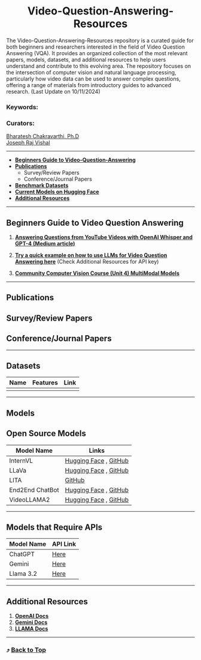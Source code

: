 <h1 align="center"> Video-Question-Answering-Resources </h1>

The Video-Question-Answering-Resources repository is a curated guide for both beginners and researchers interested in the field of Video Question Answering (VQA). It provides an organized collection of the most relevant papers, models, datasets, and additional resources to help users understand and contribute to this evolving area. The repository focuses on the intersection of computer vision and natural language processing, particularly how video data can be used to answer complex questions, offering a range of materials from introductory guides to advanced research. (Last Update on 10/11/2024)

### Keywords:

### Curators:
[ Bharatesh Chakravarthi, Ph.D](https://chakravarthi589.github.io/)
</br>
[Joseph Raj Vishal](https://github.com/joe-rabbit)

---


- [**Beginners Guide to Video-Question-Answering**](#Beginners-Guide-to-Video-Question-Answering) <br>
- [**Publications**](#Publications) <br/>
  - Survey/Review Papers
  - Conference/Journal Papers 
- [**Benchmark Datasets**](#Benchmark-Datasets) <br>
- [**Current Models on Hugging Face**](#Current-Models-on-Hugging-Face) <br>
- [**Additional Resources**](#Additional-Resourcese) <br>

  
---
## Beginners Guide to Video Question Answering

1. **[Answering Questions from YouTube Videos with OpenAI Whisper and GPT-4 (Medium article)](https://medium.com/@mksupriya2/answering-questions-from-youtube-videos-with-openai-whisper-and-gpt-4-9a0ae11389ba)**

2. **[Try a quick example on how to use LLMs for Video Question Answering here](https://colab.research.google.com/drive/1qTUr1rYB3L3ZlFyLocWbRKg_HVfLvyvT?usp=sharing)** (Check Additional Resources for API key)
3.  **[Community  Computer Vision Course (Unit 4) MultiModal Models](https://huggingface.co/learn/computer-vision-course/en/unit4/multimodal-models/vlm-intro)**

---
## Publications 
## Survey/Review Papers
## Conference/Journal Papers

---
## Datasets
| Name | Features | Link |
|------|----------|------|
|      |          |      |
---
## Models
## Open Source Models
| Model Name  | Links |
|-------------|-------------------------------|
| InternVL | [Hugging Face](https://huggingface.co/OpenGVLab/InternVL2-76B) , [GitHub](https://github.com/OpenGVLab/InternVL) |
| LLaVa | [Hugging Face](https://huggingface.co/docs/transformers/en/model_doc/llava) , [GitHub](https://github.com/haotian-liu/LLaVA) |
| LITA | [GitHub](https://github.com/NVlabs/LITA)|
| End2End ChatBot |[Hugging Face](https://huggingface.co/spaces/OpenGVLab/InternVideo2-Chat-8B-HD) , [GitHub](https://github.com/OpenGVLab/Ask-Anything)|
| VideoLLAMA2 | [Hugging Face](https://github.com/DAMO-NLP-SG/VideoLLaMA2) , [GitHub](https://huggingface.co/spaces/lixin4ever/VideoLLaMA2)|

---

## Models that Require APIs
| Model Name | API Link |
|------------|----------|
| ChatGPT    | [Here](https://platform.openai.com/api-keys) |
| Gemini |[Here](https://ai.google.dev/gemini-api/docs/vision?lang=python)|
| Llama 3.2|[Here](https://docs.llama-api.com/quickstart#llama-3-2-instruct-chat-models-with-vision)|


---

## Additional Resources

1. **[OpenAI Docs](https://platform.openai.com/docs/api-reference/introduction)**
2. **[Gemini Docs](https://ai.google.dev/gemini-api/docs)**
3. **[LLAMA Docs](https://docs.llama-api.com/quickstart)**
---

### :arrow_heading_up: [Back to Top](#Keywords)




